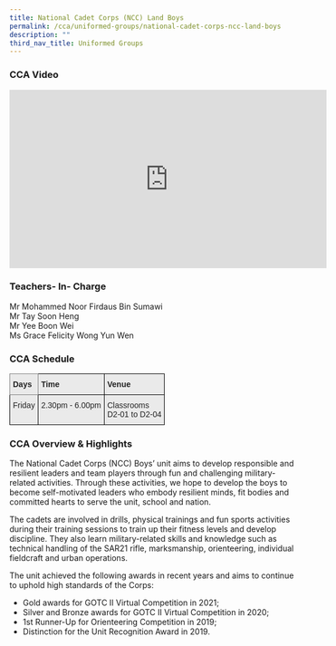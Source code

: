 ```yaml
---
title: National Cadet Corps (NCC) Land Boys
permalink: /cca/uniformed-groups/national-cadet-corps-ncc-land-boys
description: ""
third_nav_title: Uniformed Groups
---
```

### CCA Video

<div class="bp-youtube">

<iframe width="560" height="315" src="https://www.youtube.com/embed/IZK2WPvJatQ" title="YouTube video player" frameborder="0" allow="accelerometer; autoplay; clipboard-write; encrypted-media; gyroscope; picture-in-picture" allowfullscreen></iframe>

</div>

### Teachers- In- Charge

Mr Mohammed Noor Firdaus Bin Sumawi <br>
Mr Tay Soon Heng <br>
Mr Yee Boon Wei <br>
Ms Grace Felicity Wong Yun Wen

### CCA Schedule

<style type="text/css">
.tg  {border-collapse:collapse;border-spacing:0;}
.tg td{border-color:black;border-style:solid;border-width:1px;font-family:Arial, sans-serif;font-size:14px;
  overflow:hidden;padding:10px 5px;word-break:normal;}
.tg th{border-color:black;border-style:solid;border-width:1px;font-family:Arial, sans-serif;font-size:14px;
  font-weight:normal;overflow:hidden;padding:10px 5px;word-break:normal;}
.tg .tg-y7qa{background-color:#EAEAEA;color:#222;text-align:left;vertical-align:top}
.tg .tg-z5wu{background-color:#EAEAEA;border-color:inherit;color:#222;font-weight:bold;text-align:left;vertical-align:top}
.tg .tg-rj1p{background-color:#EAEAEA;color:#222;font-weight:bold;text-align:left;vertical-align:top}
</style>
<table class="tg">
<thead>
  <tr>
    <th class="tg-z5wu">Days</th>
    <th class="tg-rj1p">Time</th>
    <th class="tg-rj1p">Venue</th>
  </tr>
</thead>
<tbody>
  <tr>
    <td class="tg-y7qa">Friday</td>
    <td class="tg-y7qa">2.30pm - 6.00pm</td>
    <td class="tg-y7qa">Classrooms<br>D2-01 to D2-04</td>
  </tr>
</tbody>
</table>

### CCA Overview & Highlights

The National Cadet Corps (NCC) Boys’ unit aims to develop responsible and resilient leaders and team players through fun and challenging military-related activities. Through these activities, we hope to develop the boys to become self-motivated leaders who embody resilient minds, fit bodies and committed hearts to serve the unit, school and nation.

The cadets are involved in drills, physical trainings and fun sports activities during their training sessions to train up their fitness levels and develop discipline. They also learn military-related skills and knowledge such as technical handling of the SAR21 rifle, marksmanship, orienteering, individual fieldcraft and urban operations.

The unit achieved the following awards in recent years and aims to continue to uphold high standards of the Corps:

* Gold awards for GOTC II Virtual Competition in 2021;
* Silver and Bronze awards for GOTC II Virtual Competition in 2020;
* 1st Runner-Up for Orienteering Competition in 2019;
* Distinction for the Unit Recognition Award in 2019.
